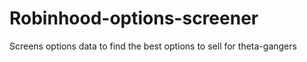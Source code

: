 # Robinhood-options-screener
Screens options data to find the best options to sell for theta-gangers
